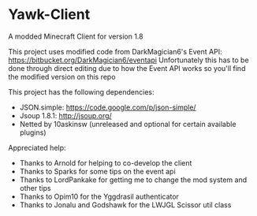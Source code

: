 # Yawk-Client
A modded Minecraft Client for version 1.8

This project uses modified code from DarkMagician6's Event API: https://bitbucket.org/DarkMagician6/eventapi
Unfortunately this has to be done through direct editing due to how the Event API works so you'll find the modified version on this repo

This project has the following dependencies:
* JSON.simple: https://code.google.com/p/json-simple/
* Jsoup 1.8.1: http://jsoup.org/
* Netted by 10askinsw (unreleased and optional for certain available plugins)

Appreciated help:
* Thanks to Arnold for helping to co-develop the client
* Thanks to Sparks for some tips on the event api
* Thanks to LordPankake for getting me to change the mod system and other tips
* Thanks to Opim10 for the Yggdrasil authenticator
* Thanks to Jonalu and Godshawk for the LWJGL Scissor util class